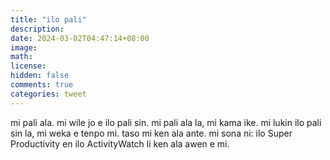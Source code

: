 ```yaml
---
title: "ilo pali"
description: 
date: 2024-03-02T04:47:14+08:00
image: 
math: 
license: 
hidden: false
comments: true
categories: tweet
---
```

mi pali ala. mi wile jo e ilo pali sin. mi pali ala la, mi kama ike. mi lukin ilo pali sin la, mi weka e tenpo mi. taso mi ken ala ante. mi sona ni: ilo Super Productivity en ilo ActivityWatch
li ken ala awen e mi. 

